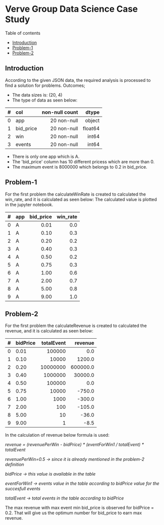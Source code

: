  Verve Group Data Science Case Study 
==============================


Table of contents
* [Introduction](#introduction)
* [Problem-1](#problem-1)
* [Problem-2](#problem-2)


## Introduction
According to the given JSON data, the required analysis is processed to find a solution for problems. 
Outcomes; 
- The data sizes is: (20, 4)
- The type of data as seen below:

| #  | col     |   non-null count |   dtype | 
|---:|:--------|-----------------:|--------:|
|  0 | app     |   20 non-null    |  object |
|  1 |bid_price|   20 non-null    | float64 |      
|  2 | win     |   20 non-null    |  int64  |       
|  3 | events  |   20 non-null    |  int64  |        

- There is only one app which is A.
- The 'bid_price' column has 10 different pricess which are more than 0.
- The maximum event is 8000000 which belongs to 0.2 in bid_price.


## Problem-1

For the first problem the calculateWinRate is created to calculated the  win_rate, and it is calculated as seen below:
The calculated value is plotted in the jupyter notebook.

| #  | app     |   bid_price |   win_rate | 
|---:|:--------|------------:|-----------:|
|  0 | A       |   0.01      |      0.0   |
|  1 | A       |   0.10      |      0.3   |    
|  2 | A       |   0.20      |      0.2   |     
|  3 | A       |   0.40      |      0.3   |    
|  4 | A       |   0.50      |      0.2   |
|  5 | A       |   0.75      |      0.3   |    
|  6 | A       |   1.00      |      0.6   |     
|  7 | A       |   2.00      |      0.7   |    
|  8 | A       |   5.00      |      0.8   |
|  9 | A       |   9.00      |      1.0   |    
 

## Problem-2 

For the first problem the calculateRevenue is created to calculated the  revenue, and it is calculated as seen below:

| #  | bidPrice | totalEvent |  revenue   |   
|---:|:---------|-----------:|-----------:|
|  0 |   0.01   |    100000  |       0.0  |
|  1 |   0.10   |     10000  |    1200.0  |  
|  2 |   0.20   |  10000000  |  600000.0  |
|  3 |   0.40   |   1000000  |   30000.0  |
|  4 |   0.50   |    100000  |       0.0  |
|  5 |   0.75   |     10000  |    -750.0  |
|  6 |   1.00   |      1000  |    -300.0  |
|  7 |   2.00   |       100  |    -105.0  |
|  8 |   5.00   |        10  |     -36.0  |
|  9 |   9.00   |         1  |      -8.5  |

In the calculation of revenue below formula is used:
 
*revenue = (revenuePerWin - bidPrice) * (eventForWin1 / totalEvent) * totalEvent*


*revenuePerWin=0.5 -> since it is already mentioned in the problem-2 definition*

*bidPrice -> this value is available in the table*

*eventForWin1 -> events value in the table according to bidPrice value for the succesfull events*

*totalEvent -> total events in the table according to bidPrice*


The max revenue with max event min bid_price is observed for bidPrice = 0.2. That will give us the optimum number for bid_price to earn max revenue.
